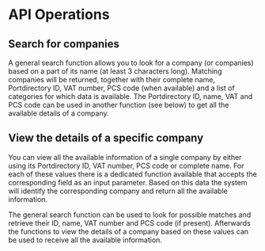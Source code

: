 # API Operations

## Search for companies
A general search function allows you to look for a company (or companies) based on a part of its name (at least 3 characters long). Matching companies will be returned, together with their complete name, Portdirectory ID, VAT number, PCS code (when available) and a list of categories for which data is available. The Portdirectory ID, name, VAT and PCS code can be used in another function (see below) to get all the available details of a company.

## View the details of a specific company

You can view all the available information of a single company by either using its Portdirectory ID, VAT number, PCS code or complete name. For each of these values there is a dedicated function available that accepts the corresponding field as an input parameter. Based on this data the system will identify the corresponding company and return all the available information.

The general search function can be used to look for possible matches and retrieve their ID, name, VAT number and PCS code (if present). Afterwards the functions to view the details of a company based on these values can be used to receive all the available information.
